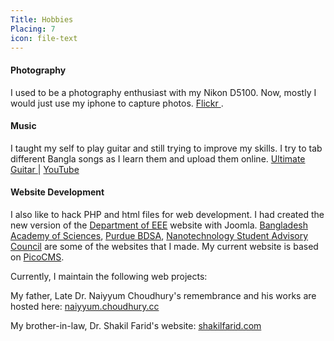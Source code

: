 ```yaml
---
Title: Hobbies
Placing: 7
icon: file-text
---
```


#### Photography
I used to be a photography enthusiast with my Nikon D5100. Now, mostly I would just use my iphone to capture photos. [Flickr <i class="fa fa-flickr"></i>](https://www.flickr.com/photos/50626594@N00). 

#### Music
I taught my self to play guitar and still trying to improve my skills. I try to tab different Bangla songs as I learn them and upload them online. [Ultimate Guitar <i class="fa fa-music"></i>](https://www.ultimate-guitar.com/u/sajidmc) | [YouTube <i class="fa fa-youtube"></i>](https://www.youtube.com/user/barbaricattax)

#### Website Development
I also like to hack PHP and html files for web development. I had created the new version of the [Department of EEE](http://eee.buet.ac.bd) website with Joomla. [Bangladesh Academy of Sciences](http://www.bas.org.bd/credits), [Purdue BDSA](http://www.bdsapurdue.org), [Nanotechnology Student Advisory Council](https://engineering.purdue.edu/NSAC) are some of the websites that I made. My current website is based on [PicoCMS](http://picocms.org/).

Currently, I maintain the following web projects:

My father, Late Dr. Naiyyum Choudhury's remembrance and his works are hosted here:
[naiyyum.choudhury.cc](http://naiyyum.choudhury.cc)

My brother-in-law, Dr. Shakil Farid's website:
[shakilfarid.com](http://www.shakilfarid.com)